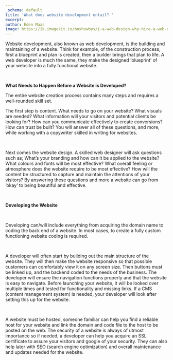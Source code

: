 ```yaml
---
_schema: default
title: 'What does website development entail? '
excerpt:
author: Eden Maas
image: https://ik.imagekit.io/boxhuwbys/j-a-web-design-why-hire-a-web-developer.webp
---
```

Website development, also known as web development, is the building and maintaining of a website. Think for example, of the construction process, first a blueprint and plan is created, then a builder brings that plan to life. A web developer is much the same, they make the designed ‘blueprint’ of your website into a fully functional website.

&nbsp;

**What Needs to Happen Before a Website is Developed?**

The entire website creation process contains many steps and requires a well-rounded skill set.

The first step is content. What needs to go on your website? What visuals are needed? What information will your visitors and potential clients be looking for? How can you communicate effectively to create conversions? How can trust be built? You will answer all of these questions, and more, while working with a copywriter skilled in writing for websites.

&nbsp;

Next comes the website design. A skilled web designer will ask questions such as; What’s your branding and how can it be applied to the website? What colours and fonts will be most effective? What overall feeling or atmosphere does the website require to be most effective? How will the content be structured to capture and maintain the attentions of your visitors? By answering these questions and more a website can go from ‘okay’ to being beautiful and effective.

&nbsp;

**Developing the Website**

&nbsp;

Developing can/will include everything from acquiring the domain name to coding the back end of a website. In most cases, to create a fully custom functioning website coding is required.

&nbsp;

A developer will often start by building out the main structure of the website. They will then make the website responsive so that possible customers can comfortably view it on any screen size. Then buttons must be linked up, and the backend coded to the needs of the business. The developer will ensure the navigation functions properly and that the website is easy to navigate. Before launching your website, it will be looked over multiple times and tested for functionality and missing links. If a CMS (content management system) is needed, your developer will look after setting this up for the website.

&nbsp;

A website must be hosted, someone familiar can help you find a reliable host for your website and link the domain and code file to the host to be posted on the web. The security of a website is always of utmost importance so if needed, a developer can help you acquire an SSL certificate to assure your visitors and google of your security. They can also help later with SEO (search engine optimization) and overall maintenance and updates needed for the website.